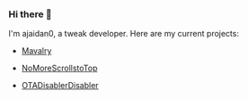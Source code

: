 ### Hi there 👋

I'm ajaidan0, a tweak developer. Here are my current projects:

- [Mavalry](https://github.com/ajaidan0/mavalry)

- [NoMoreScrollstoTop](https://github.com/ajaidan0/nomorescrollstotop)
- [OTADisablerDisabler](https://github.com/ajaidan0/otadisablerdisabler)
